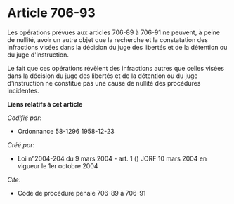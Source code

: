 # Article 706-93

Les opérations prévues aux articles 706-89 à 706-91 ne peuvent, à peine de nullité, avoir un autre objet que la recherche et
la constatation des infractions visées dans la décision du juge des libertés et de la détention ou du juge d'instruction.

Le fait que ces opérations révèlent des infractions autres que celles visées dans la décision du juge des libertés et de la
détention ou du juge d'instruction ne constitue pas une cause de nullité des procédures incidentes.

**Liens relatifs à cet article**

_Codifié par_:

  - Ordonnance 58-1296 1958-12-23

_Créé par_:

  - Loi n°2004-204 du 9 mars 2004 - art. 1 () JORF 10 mars 2004 en vigueur le 1er octobre 2004

_Cite_:

  - Code de procédure pénale 706-89 à 706-91
